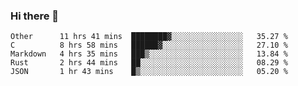 ### Hi there 👋

<!--
**WShiBin/WShiBin** is a ✨ _special_ ✨ repository because its `README.md` (this file) appears on your GitHub profile.

Here are some ideas to get you started:

- 🔭 I’m currently working on ...
- 🌱 I’m currently learning ...
- 👯 I’m looking to collaborate on ...
- 🤔 I’m looking for help with ...
- 💬 Ask me about ...
- 📫 How to reach me: ...
- 😄 Pronouns: ...
- ⚡ Fun fact: ...
-->

<!--START_SECTION:waka-->
```text
Other      11 hrs 41 mins  ████████▓░░░░░░░░░░░░░░░░   35.27 % 
C          8 hrs 58 mins   ██████▓░░░░░░░░░░░░░░░░░░   27.10 % 
Markdown   4 hrs 35 mins   ███▒░░░░░░░░░░░░░░░░░░░░░   13.84 % 
Rust       2 hrs 44 mins   ██░░░░░░░░░░░░░░░░░░░░░░░   08.29 % 
JSON       1 hr 43 mins    █▒░░░░░░░░░░░░░░░░░░░░░░░   05.20 % 
```
<!--END_SECTION:waka-->
